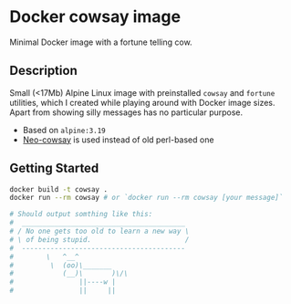 # Docker cowsay image

Minimal Docker image with a fortune telling cow.

## Description

Small (<17Mb) Alpine Linux image with preinstalled ```cowsay``` and ```fortune``` utilities, which I created while playing around with Docker image sizes. Apart from showing silly messages has no particular purpose.

* Based on ```alpine:3.19```
* [Neo-cowsay](https://github.com/Code-Hex/Neo-cowsay) is used instead of old perl-based one

## Getting Started

```bash
docker build -t cowsay .
docker run --rm cowsay # or `docker run --rm cowsay [your message]`

# Should output somthing like this:
#  ________________________________________
# / No one gets too old to learn a new way \
# \ of being stupid.                       /
#  ----------------------------------------
#        \   ^__^
#         \  (oo)\_______
#            (__)\       )\/\
#                ||----w |
#                ||     ||
```
